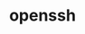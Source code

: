 ---
title: "openssh"
layout: cache
categories: [package, v0.20.1]
meta: {"versions": ["9.3p1"], "compilers": ["gcc@=11.1.0", "gcc@=11.3.0", "gcc@=12.1.0", "gcc@=7.3.1"], "oss": ["amzn2", "ubuntu20.04", "ubuntu22.04"], "platforms": ["linux"], "targets": ["aarch64", "neoverse_n1", "ppc64le", "x86_64", "x86_64_v3"], "stacks": ["aws-ahug", "aws-ahug-aarch64", "aws-isc", "aws-isc-aarch64", "data-vis-sdk", "e4s", "e4s-oneapi", "e4s-power", "ml-linux-x86_64-cpu", "ml-linux-x86_64-cuda", "ml-linux-x86_64-rocm", "radiuss-aws", "radiuss-aws-aarch64", "root", "tutorial"], "num_specs": 12, "num_specs_by_stack": {"root": 12, "aws-ahug-aarch64": 2, "aws-isc-aarch64": 2, "radiuss-aws-aarch64": 2, "radiuss-aws": 1, "aws-ahug": 1, "aws-isc": 1, "e4s-power": 1, "e4s-oneapi": 1, "data-vis-sdk": 1, "e4s": 1, "tutorial": 2, "ml-linux-x86_64-rocm": 1, "ml-linux-x86_64-cpu": 1, "ml-linux-x86_64-cuda": 1}}
spec_details: [{"hash": "lyspwco4p7sb2czczzedaps35utx7ksv", "compiler": "gcc@=7.3.1", "versions": ["9.3p1"], "os": "amzn2", "platform": "linux", "target": "aarch64", "variants": ["build_system=autotools", "+gssapi"], "stacks": ["root", "aws-ahug-aarch64", "aws-isc-aarch64"], "size": "-", "tarball": "https://binaries.spack.io/releases/v0.20.1/build_cache/linux-amzn2-aarch64/gcc-7.3.1/openssh-9.3p1/linux-amzn2-aarch64-gcc-7.3.1-openssh-9.3p1-lyspwco4p7sb2czczzedaps35utx7ksv.spack"}, {"hash": "4hkcjebq6eqqwzdfsss3r6pwrhnd335o", "compiler": "gcc@=7.3.1", "versions": ["9.3p1"], "os": "amzn2", "platform": "linux", "target": "aarch64", "variants": ["build_system=autotools", "+gssapi"], "stacks": ["root", "radiuss-aws-aarch64"], "size": "-", "tarball": "https://binaries.spack.io/releases/v0.20.1/build_cache/linux-amzn2-aarch64/gcc-7.3.1/openssh-9.3p1/linux-amzn2-aarch64-gcc-7.3.1-openssh-9.3p1-4hkcjebq6eqqwzdfsss3r6pwrhnd335o.spack"}, {"hash": "3gvhrvc4nu5jbgi44p2lihxwmaqq43am", "compiler": "gcc@=7.3.1", "versions": ["9.3p1"], "os": "amzn2", "platform": "linux", "target": "neoverse_n1", "variants": ["build_system=autotools", "+gssapi"], "stacks": ["root", "aws-ahug-aarch64", "aws-isc-aarch64"], "size": "-", "tarball": "https://binaries.spack.io/releases/v0.20.1/build_cache/linux-amzn2-neoverse_n1/gcc-7.3.1/openssh-9.3p1/linux-amzn2-neoverse_n1-gcc-7.3.1-openssh-9.3p1-3gvhrvc4nu5jbgi44p2lihxwmaqq43am.spack"}, {"hash": "3jrou3zv7qwafrl4wslbxpnlqjskud56", "compiler": "gcc@=7.3.1", "versions": ["9.3p1"], "os": "amzn2", "platform": "linux", "target": "neoverse_n1", "variants": ["build_system=autotools", "+gssapi"], "stacks": ["root", "radiuss-aws-aarch64"], "size": "-", "tarball": "https://binaries.spack.io/releases/v0.20.1/build_cache/linux-amzn2-neoverse_n1/gcc-7.3.1/openssh-9.3p1/linux-amzn2-neoverse_n1-gcc-7.3.1-openssh-9.3p1-3jrou3zv7qwafrl4wslbxpnlqjskud56.spack"}, {"hash": "vb2j6q2tdbxar2gnlgtj65w2qf7dzo2l", "compiler": "gcc@=7.3.1", "versions": ["9.3p1"], "os": "amzn2", "platform": "linux", "target": "x86_64_v3", "variants": ["build_system=autotools", "+gssapi"], "stacks": ["root", "radiuss-aws"], "size": "-", "tarball": "https://binaries.spack.io/releases/v0.20.1/build_cache/linux-amzn2-x86_64_v3/gcc-7.3.1/openssh-9.3p1/linux-amzn2-x86_64_v3-gcc-7.3.1-openssh-9.3p1-vb2j6q2tdbxar2gnlgtj65w2qf7dzo2l.spack"}, {"hash": "zts22xuahcpix4l3zyoij3shaar65m6p", "compiler": "gcc@=7.3.1", "versions": ["9.3p1"], "os": "amzn2", "platform": "linux", "target": "x86_64_v3", "variants": ["build_system=autotools", "+gssapi"], "stacks": ["aws-ahug", "root", "aws-isc"], "size": "-", "tarball": "https://binaries.spack.io/releases/v0.20.1/build_cache/linux-amzn2-x86_64_v3/gcc-7.3.1/openssh-9.3p1/linux-amzn2-x86_64_v3-gcc-7.3.1-openssh-9.3p1-zts22xuahcpix4l3zyoij3shaar65m6p.spack"}, {"hash": "md222vnued7mlua7jkb5za4ejqirpyig", "compiler": "gcc@=11.1.0", "versions": ["9.3p1"], "os": "ubuntu20.04", "platform": "linux", "target": "ppc64le", "variants": ["build_system=autotools", "+gssapi"], "stacks": ["root", "e4s-power"], "size": "-", "tarball": "https://binaries.spack.io/releases/v0.20.1/build_cache/linux-ubuntu20.04-ppc64le/gcc-11.1.0/openssh-9.3p1/linux-ubuntu20.04-ppc64le-gcc-11.1.0-openssh-9.3p1-md222vnued7mlua7jkb5za4ejqirpyig.spack"}, {"hash": "bmbyseafp7broereet7eqqlbrd6roh64", "compiler": "gcc@=11.1.0", "versions": ["9.3p1"], "os": "ubuntu20.04", "platform": "linux", "target": "x86_64", "variants": ["build_system=autotools", "+gssapi"], "stacks": ["root", "e4s-oneapi"], "size": "-", "tarball": "https://binaries.spack.io/releases/v0.20.1/build_cache/linux-ubuntu20.04-x86_64/gcc-11.1.0/openssh-9.3p1/linux-ubuntu20.04-x86_64-gcc-11.1.0-openssh-9.3p1-bmbyseafp7broereet7eqqlbrd6roh64.spack"}, {"hash": "t3ja7db2orbbyp27dfsrwucrgmiacg5r", "compiler": "gcc@=11.1.0", "versions": ["9.3p1"], "os": "ubuntu20.04", "platform": "linux", "target": "x86_64_v3", "variants": ["build_system=autotools", "+gssapi"], "stacks": ["root", "data-vis-sdk"], "size": "-", "tarball": "https://binaries.spack.io/releases/v0.20.1/build_cache/linux-ubuntu20.04-x86_64_v3/gcc-11.1.0/openssh-9.3p1/linux-ubuntu20.04-x86_64_v3-gcc-11.1.0-openssh-9.3p1-t3ja7db2orbbyp27dfsrwucrgmiacg5r.spack"}, {"hash": "zqddhx65yqihk2kuxqf77uglpzujh5py", "compiler": "gcc@=11.1.0", "versions": ["9.3p1"], "os": "ubuntu20.04", "platform": "linux", "target": "x86_64_v3", "variants": ["build_system=autotools", "+gssapi"], "stacks": ["root", "e4s"], "size": "-", "tarball": "https://binaries.spack.io/releases/v0.20.1/build_cache/linux-ubuntu20.04-x86_64_v3/gcc-11.1.0/openssh-9.3p1/linux-ubuntu20.04-x86_64_v3-gcc-11.1.0-openssh-9.3p1-zqddhx65yqihk2kuxqf77uglpzujh5py.spack"}, {"hash": "zhdviyjva24bkvbxlqnswcecrp5gjvv5", "compiler": "gcc@=11.3.0", "versions": ["9.3p1"], "os": "ubuntu22.04", "platform": "linux", "target": "x86_64_v3", "variants": ["build_system=autotools", "+gssapi"], "stacks": ["tutorial", "root", "ml-linux-x86_64-rocm", "ml-linux-x86_64-cpu", "ml-linux-x86_64-cuda"], "size": "-", "tarball": "https://binaries.spack.io/releases/v0.20.1/build_cache/linux-ubuntu22.04-x86_64_v3/gcc-11.3.0/openssh-9.3p1/linux-ubuntu22.04-x86_64_v3-gcc-11.3.0-openssh-9.3p1-zhdviyjva24bkvbxlqnswcecrp5gjvv5.spack"}, {"hash": "vu4ehmb5svkjootmucoelommkgollv4t", "compiler": "gcc@=12.1.0", "versions": ["9.3p1"], "os": "ubuntu22.04", "platform": "linux", "target": "x86_64_v3", "variants": ["build_system=autotools", "+gssapi"], "stacks": ["root", "tutorial"], "size": "-", "tarball": "https://binaries.spack.io/releases/v0.20.1/build_cache/linux-ubuntu22.04-x86_64_v3/gcc-12.1.0/openssh-9.3p1/linux-ubuntu22.04-x86_64_v3-gcc-12.1.0-openssh-9.3p1-vu4ehmb5svkjootmucoelommkgollv4t.spack"}]
---